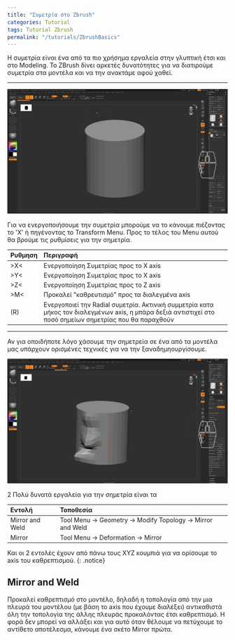 ```yaml
---
title: "Συμετρία στο Zbrush"
categories: Tutorial
tags: Tutorial Zbrush
permalink: "/tutorials/ZbrushBasics"
---
```


Η συμετρία είναι ένα από τα πιο χρήσημα εργαλεία στην γλυπτική έτσι και στο Modeling. Το ΖBrush δίνει αρκετές δυνατότητες για να διατιρούμε συμετρία στα μοντέλα και να την ανακτάμε αφού χαθεί.

<hr>

<img src="/assets/images/Zbrush/ZbrushSymetry.gif" alt="Alt text" width="1200" />

Για να ενεργοποιήσουμε την συμετρία μπορούμε να το κάνουμε πιέζοντας το 'Χ' ή πηγένοντας το Transform Menu. Προς το τέλος του Menu αυτού θα βρούμε τις ρυθμίσεις για την σημετρία.

| Ρυθμηση    | Περιγραφή |
|:---------|:---|
| >Χ<   |  Ενεργοποίηση Συμετρίας προς το Χ axis|
| >Υ<     |  Ενεργοποίηση Συμετρίας προς το Χ axis|
| >Ζ<     |  Ενεργοποίηση Συμετρίας προς το Ζ axis|
| >Μ<     |  Προκαλεί "καθρευτισμό" προς τα διαλεγμένα axis|
| (R) | Ενεργοποιεί την Radial συμετρία. Aκτινική συμμετρία κατα μήκος τον διαλεγμένων axis, η μπάρα δεξιά αντιστιχεί στο ποσό σημείων σημετρίας που θα παραχθούν |

<hr>

Αν για οποιδήποτε λόγο χάσουμε την σημετρεία σε ένα από τα μοντέλα μας υπάρχουν ορισμένες τεχνικές για να την ξαναδημηουργίσουμε.

<img src="/assets/images/Zbrush/ZbrushMirror.gif" alt="Alt text" width="1200" />

2 Πολύ δυνατά εργαλεία για την σημετρία είναι τα

| Εντολή    | Τοποθεσία |
|:---------|:---|
| Mirror and Weld   |  Tool Menu -> Geometry -> Modify Topology -> Mirror and Weld|
| Mirror     |  Tool Menu -> Deformation -> Mirror|

Και οι 2 εντολές έχουν από πάνω τους XYZ κουμπιά για να ορίσουμε το axis του καθρεπτισμού.
{: .notice}

<h2>Mirror and Weld</h2>

Προκαλεί καθρεπτισμό στο μοντέλο, δηλαδή η τοπολογία από την μια πλευρά του μοντέλου (με βάση το axis που έχουμε διαλέξει) αντικαθιστά όλη την τοπολογία της άλλης πλευράς προκαλόντας έτσι καθρεπτισμό. Η φορά δεν μπορεί να αλλάξει και για αυτό όταν θέλουμε να πετύχουμε το αντίθετο αποτέλεσμα, κάνουμε ένα σκέτο Mirror πρώτα.